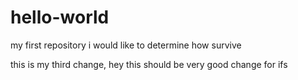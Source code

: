 # hello-world
my first repository
i would like to determine how survive

this is my third change, hey this should be very good change for ifs
